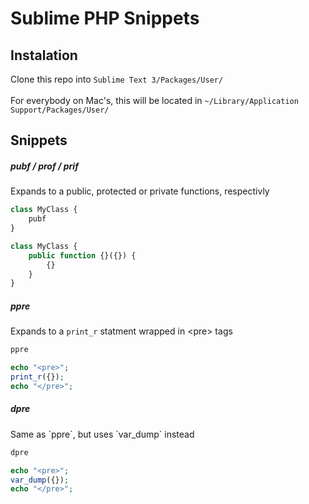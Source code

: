 # Sublime PHP Snippets

## Instalation

Clone this repo into `Sublime Text 3/Packages/User/`<br><br>
For everybody on Mac's, this will be located in `~/Library/Application Support/Packages/User/`

## Snippets

<h5> pubf / prof / prif </h5>

Expands to a public, protected or private functions, respectivly

```php
class MyClass {
    pubf
}

class MyClass {
    public function {}({}) {
    	{}
    }
}
```

<h5> ppre </h5>

Expands to a `print_r` statment wrapped in \<pre\> tags

```php
ppre

echo "<pre>";
print_r({});
echo "</pre>";
```

<h5> dpre </h5>
Same as `ppre`, but uses `var_dump` instead

```php
dpre

echo "<pre>";
var_dump({});
echo "</pre>";
```
